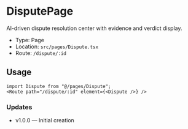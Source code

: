 # DisputePage

AI-driven dispute resolution center with evidence and verdict display.

- Type: Page
- Location: `src/pages/Dispute.tsx`
- Route: `/dispute/:id`

## Usage
```tsx
import Dispute from "@/pages/Dispute";
<Route path="/dispute/:id" element={<Dispute />} />
```

### Updates
- v1.0.0 — Initial creation

